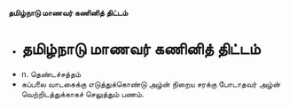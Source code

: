 **தமிழ்நாடு மாணவர் கணினித் திட்டம்**
- # தமிழ்நாடு மாணவர் கணினித் திட்டம்
- n. தெண்டச்சத்தம்
- கப்பலை வாடகைக்கு எடுத்துக்கொண்டு அழ்ன் நிறைய சரக்கு போடாதவர் அழ்ன் வெற்றிடத்துக்காகச் செலுத்தும் பணம்.


